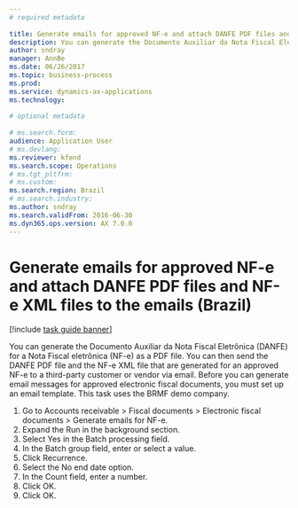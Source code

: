 ```yaml
--- 
# required metadata 
 
title: Generate emails for approved NF-e and attach DANFE PDF files and NF-e XML files to the emails (Brazil)
description: You can generate the Documento Auxiliar da Nota Fiscal Eletrônica (DANFE) for a Nota Fiscal eletrônica (NF-e) as a PDF file. 
author: sndray
manager: AnnBe 
ms.date: 06/26/2017
ms.topic: business-process 
ms.prod:  
ms.service: dynamics-ax-applications 
ms.technology:  
 
# optional metadata 
 
# ms.search.form:   
audience: Application User 
# ms.devlang:  
ms.reviewer: kfend
ms.search.scope: Operations 
# ms.tgt_pltfrm:  
# ms.custom:  
ms.search.region: Brazil
# ms.search.industry: 
ms.author: sndray
ms.search.validFrom: 2016-06-30 
ms.dyn365.ops.version: AX 7.0.0 
---
```

# Generate emails for approved NF-e and attach DANFE PDF files and NF-e XML files to the emails (Brazil)

[!include [task guide banner](../../includes/task-guide-banner.md)]

You can generate the Documento Auxiliar da Nota Fiscal Eletrônica (DANFE) for a Nota Fiscal eletrônica (NF-e) as a PDF file. You can then send the DANFE PDF file and the NF-e XML file that are generated for an approved NF-e to a third-party customer or vendor via email. Before you can generate email messages for approved electronic fiscal documents, you must set up an email template. This task uses the BRMF demo company.

1. Go to Accounts receivable > Fiscal documents > Electronic fiscal documents > Generate emails for NF-e.
2. Expand the Run in the background section.
3. Select Yes in the Batch processing field.
4. In the Batch group field, enter or select a value.
5. Click Recurrence.
6. Select the No end date option.
7. In the Count field, enter a number.
8. Click OK.
9. Click OK.

